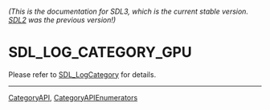 ###### (This is the documentation for SDL3, which is the current stable version. [SDL2](https://wiki.libsdl.org/SDL2/) was the previous version!)
# SDL_LOG_CATEGORY_GPU

Please refer to [SDL_LogCategory](SDL_LogCategory) for details.

----
[CategoryAPI](CategoryAPI), [CategoryAPIEnumerators](CategoryAPIEnumerators)

